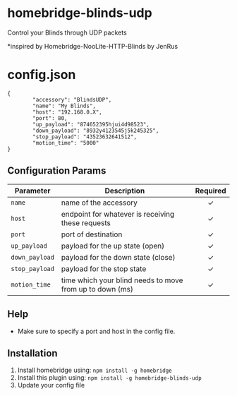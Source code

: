 # homebridge-blinds-udp
Control your Blinds through UDP packets

*inspired by Homebridge-NooLite-HTTP-Blinds by JenRus

# config.json

```
{
        "accessory": "BlindsUDP",
        "name": "My Blinds",
        "host": "192.168.0.X",
        "port": 80,
        "up_payload": "874652395hjui4d98523",
        "down_payload": "8932y4123545j5k245325",
        "stop_payload": "43523632641512",
        "motion_time": "5000"
}
```

## Configuration Params

|             Parameter            |                       Description                       | Required |
| -------------------------------- | ------------------------------------------------------- |:--------:|
| `name`                           | name of the accessory                                   |     ✓    |
| `host`                           | endpoint for whatever is receiving these requests       |     ✓    |
| `port`                           | port of destination                                     |     ✓    |
| `up_payload`                     | payload for the up state (open)                         |     ✓    |
| `down_payload`                   | payload for the down state  (close)                     |     ✓    |
| `stop_payload`                   | payload for the stop state                              |     ✓    |
| `motion_time`                    | time which your blind needs to move from up to down (ms)|     ✓    |

## Help

  - Make sure to specify a port and host in the config file.

## Installation

1. Install homebridge using: `npm install -g homebridge`
2. Install this plugin using: `npm install -g homebridge-blinds-udp`
3. Update your config file
